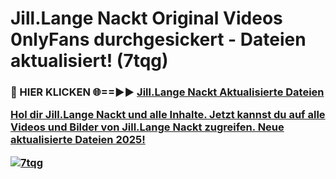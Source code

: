 # Jill.Lange Nackt Original Videos 0nlyFans durchgesickert - Dateien aktualisiert! (7tqg)

<h3>🔴 HIER KLICKEN 🌐==►► <a href="https://tinyurl.com/h6vf6nb8" rel="nofollow">Jill.Lange Nackt Aktualisierte Dateien

Hol dir Jill.Lange Nackt und alle Inhalte. Jetzt kannst du auf alle Videos und Bilder von Jill.Lange Nackt zugreifen. Neue aktualisierte Dateien 2025!

[![7tqg](https://i.imgur.com/sD4kR3V.gif)](https://tinyurl.com/h6vf6nb8)
